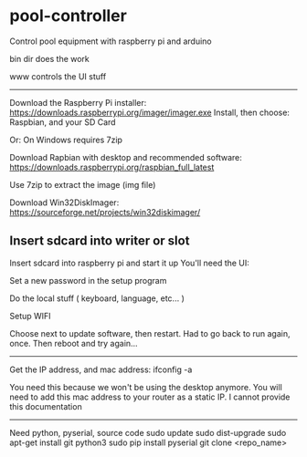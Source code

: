 # pool-controller
Control pool equipment with raspberry pi and arduino

bin dir does the work

www controls the UI stuff

-----------------------------

Download the Raspberry Pi installer:
https://downloads.raspberrypi.org/imager/imager.exe
Install, then choose:
Raspbian, and your SD Card

Or:
On Windows requires 7zip

Download Rapbian with desktop and recommended software:
https://downloads.raspberrypi.org/raspbian_full_latest

Use 7zip to extract the image (img file)

Download Win32DiskImager:
https://sourceforge.net/projects/win32diskimager/

Insert sdcard into writer or slot
------------------------------

Insert sdcard into raspberry pi and start it up
You'll need the UI:

Set a new password in the setup program

Do the local stuff ( keyboard, language, etc... )

Setup WIFI

Choose next to update software, then restart.  Had to go back to run again, once. Then reboot and try again...

--------------------------------

Get the IP address, and mac address:
ifconfig -a

You need this because we won't be using the desktop anymore.  You will need to add this mac address to your router as a static IP.  I cannot provide this documentation



-----------------------
Need python, pyserial, source code
sudo update
sudo dist-upgrade
sudo apt-get install git python3
sudo pip install pyserial
git clone <repo_name>
